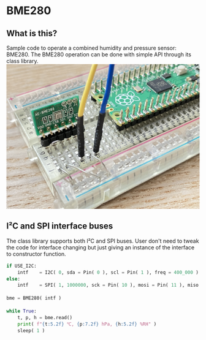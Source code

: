 # BME280

## What is this?
Sample code to operate a combined humidity and pressure sensor: BME280. 
The BME280 operation can be done with simple API through its class library. 
![bme280.jpg](https://github.com/teddokano/BME280_MicroPython/blob/main/reference/pic/bme280.jpg)


## I²C and SPI interface buses
The class library supports both I²C and SPI buses. 
User don't need to tweak the code for interface changing but just giving an instance of the interface to constructor function. 

```python
if USE_I2C:
    intf    = I2C( 0, sda = Pin( 0 ), scl = Pin( 1 ), freq = 400_000 )
else:
    intf    = SPI( 1, 1000000, sck = Pin( 10 ), mosi = Pin( 11 ), miso = Pin( 12 ) )
	
bme = BME280( intf )

while True:
    t, p, h	= bme.read()
    print( f"{t:5.2f} ℃, {p:7.2f} hPa, {h:5.2f} %RH" )
    sleep( 1 )
```
